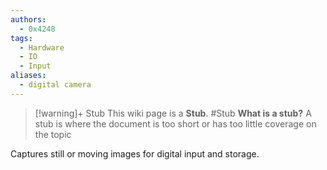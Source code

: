 ```yaml
---
authors: 
  - 0x4248
tags:
  - Hardware
  - IO
  - Input
aliases:
  - digital camera
---
```

> [!warning]+ Stub
> This wiki page is a **Stub**.
> #Stub 
> **What is a stub?**
> A stub is where the document is too short or has too little coverage on the topic

Captures still or moving images for digital input and storage.